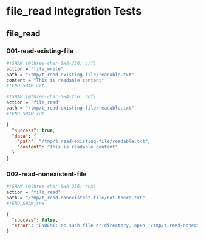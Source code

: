 # file_read Integration Tests

## file_read

### 001-read-existing-file

```sh sham
#!SHAM [@three-char-SHA-256: crf]
action = "file_write"
path = "/tmp/t_read-existing-file/readable.txt"
content = "This is readable content"
#!END_SHAM_crf
```

```sh sham
#!SHAM [@three-char-SHA-256: rdf]
action = "file_read"
path = "/tmp/t_read-existing-file/readable.txt"
#!END_SHAM_rdf
```

```json
{
  "success": true,
  "data": {
    "path": "/tmp/t_read-existing-file/readable.txt",
    "content": "This is readable content"
  }
}
```

### 002-read-nonexistent-file

```sh sham
#!SHAM [@three-char-SHA-256: rnx]
action = "file_read"
path = "/tmp/t_read-nonexistent-file/not-there.txt"
#!END_SHAM_rnx
```

```json
{
  "success": false,
  "error": "ENOENT: no such file or directory, open '/tmp/t_read-nonexistent-file/not-there.txt'"
}
```

